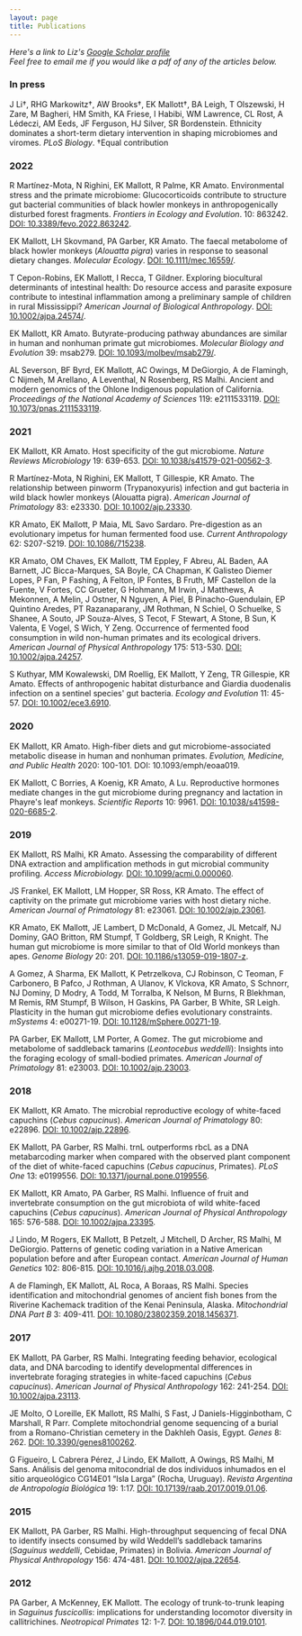 ```yaml
---
layout: page
title: Publications
---
```

*Here's a link to Liz's [Google Scholar profile](https://scholar.google.com/citations?user=lfXDRVcAAAAJ&hl=en)*  
*Feel free to email me if you would like a pdf of any of the articles below.*

### In press

J Li†, RHG Markowitz†, AW Brooks†, EK Mallott†, BA Leigh, T Olszewski, H Zare, M Bagheri, HM Smith, KA Friese, I Habibi, WM Lawrence, CL Rost, A Lédeczi, AM Eeds, JF Ferguson, HJ Silver, SR Bordenstein. Ethnicity dominates a short-term dietary intervention in shaping microbiomes and viromes. *PLoS Biology*. †Equal contribution

### 2022

R Martínez-Mota, N Righini, EK Mallott, R Palme, KR Amato. Environmental stress and the primate microbiome: Glucocorticoids contribute to structure gut bacterial communities of black howler monkeys in anthropogenically disturbed forest fragments. *Frontiers in Ecology and Evolution*. 10: 863242. [DOI: 10.3389/fevo.2022.863242](https://doi.org/10.3389/fevo.2022.863242).

EK Mallott, LH Skovmand, PA Garber, KR Amato. The faecal metabolome of black howler monkeys (*Alouatta pigra*) varies in response to seasonal dietary changes. *Molecular Ecology*. [DOI: 10.1111/mec.16559/](https://doi.org/10.1111/mec.16559).

T Cepon-Robins, EK Mallott, I Recca, T Gildner. Exploring biocultural determinants of intestinal health: Do resource access and parasite exposure contribute to intestinal inflammation among a preliminary sample of children in rural Mississippi? *American Journal of Biological Anthropology*. [DOI: 10.1002/ajpa.24574/](https://doi.org/10.1002/ajpa.24574).

EK Mallott, KR Amato. Butyrate-producing pathway abundances are similar in human and nonhuman primate gut microbiomes. *Molecular Biology and Evolution* 39: msab279. [DOI: 10.1093/molbev/msab279/](https://doi.org/10.1093/molbev/msab279).

AL Severson, BF Byrd, EK Mallott, AC Owings, M DeGiorgio, A de Flamingh, C Nijmeh, M Arellano, A Leventhal, N Rosenberg, RS Malhi. Ancient and modern genomics of the Ohlone Indigenous population of California. *Proceedings of the National Academy of Sciences* 119: e2111533119. [DOI: 10.1073/pnas.2111533119](https://doi.org/10.1073/pnas.2111533119).

### 2021

EK Mallott, KR Amato. Host specificity of the gut microbiome. *Nature Reviews Microbiology* 19: 639-653. [DOI: 10.1038/s41579-021-00562-3](https://doi.org/10.1038/s41579-021-00562-3).

R Martínez-Mota, N Righini, EK Mallott, T Gillespie, KR Amato. The relationship between pinworm (Trypanoxyuris) infection and gut bacteria in wild black howler monkeys (Alouatta pigra). *American Journal of Primatology* 83: e23330. [DOI: 10.1002/ajp.23330](https://doi.org/10.1002/ajp.23330).

KR Amato, EK Mallott, P Maia, ML Savo Sardaro. Pre-digestion as an evolutionary impetus for human fermented food use. *Current Anthropology* 62: S207-S219. [DOI: 10.1086/715238](https://doi.org/10.1086/715238).

KR Amato, OM Chaves, EK Mallott, TM Eppley, F Abreu, AL Baden, AA Barnett, JC Bicca-Marques, SA Boyle, CA Chapman, K Galisteo Diemer Lopes, P Fan, P Fashing, A Felton, IP Fontes, B Fruth, MF Castellon de la Fuente, V Fortes, CC Grueter, G Hohmann, M Irwin, J Matthews, A Mekonnen, A Melin, J Ostner, N Nguyen, A Piel, B Pinacho-Guendulain, EP Quintino Aredes, PT Razanaparany, JM Rothman, N Schiel, O Schuelke, S Shanee, A Souto, JP Souza-Alves, S Tecot, F Stewart, A Stone, B Sun, K Valenta, E Vogel, S Wich, Y Zeng. Occurrence of fermented food consumption in wild non-human primates and its ecological drivers. *American Journal of Physical Anthropology* 175: 513-530. [DOI: 10.1002/ajpa.24257](https://doi.org/10.1002/ajpa.24257).

S Kuthyar, MM Kowalewski, DM Roellig, EK Mallott, Y Zeng, TR Gillespie, KR Amato. Effects of anthropogenic habitat disturbance and Giardia duodenalis infection on a sentinel species' gut bacteria. *Ecology and Evolution* 11: 45-57. [DOI: 10.1002/ece3.6910](https://doi.org/10.1002/ece3.6910).

### 2020

EK Mallott, KR Amato. High-fiber diets and gut microbiome-associated metabolic disease in human and nonhuman primates. *Evolution, Medicine, and Public Health* 2020: 100-101. DOI: 10.1093/emph/eoaa019.

EK Mallott, C Borries, A Koenig, KR Amato, A Lu. Reproductive hormones mediate changes in the gut microbiome during pregnancy and lactation in Phayre's leaf monkeys. *Scientific Reports* 10: 9961. [DOI: 10.1038/s41598-020-6685-2](https://doi.org/10.1038/s41598-020-6685-2).

### 2019

EK Mallott, RS Malhi, KR Amato. Assessing the comparability of different DNA extraction and amplification methods in gut microbial community profiling. *Access Microbiology.* [DOI: 10.1099/acmi.0.000060](https://doi.org/10.1099/acmi.0.000060).

JS Frankel, EK Mallott, LM Hopper, SR Ross, KR Amato. The effect of captivity on the primate gut microbiome varies with host dietary niche. *American Journal of Primatology* 81: e23061. [DOI: 10.1002/ajp.23061](https://doi.org/10.1002/ajp.23061).

KR Amato, EK Mallott, JE Lambert, D McDonald, A Gomez, JL Metcalf, NJ Dominy, GAO Britton, RM Stumpf, T Goldberg, SR Leigh, R Knight. The human gut microbiome is more similar to that of Old World monkeys than apes. *Genome Biology* 20: 201. [DOI: 10.1186/s13059-019-1807-z](https://doi.org/10.1186/s13059-019-1807-z).

A Gomez, A Sharma, EK Mallott, K Petrzelkova, CJ Robinson, C Teoman, F Carbonero, B Pafco, J Rothman, A Ulanov, K Vlckova, KR Amato, S Schnorr, NJ Dominy, D Modry, A Todd, M Torralba, K Nelson, M Burns, R Blekhman, M Remis, RM Stumpf, B Wilson, H Gaskins, PA Garber, B White, SR Leigh. Plasticity in the human gut microbiome defies evolutionary constraints. *mSystems* 4: e00271-19. [DOI: 10.1128/mSphere.00271-19](https://doi.org/10.1128/mSphere.00271-19).

PA Garber, EK Mallott, LM Porter,  A Gomez. The gut microbiome and metabolome of saddleback tamarins (*Leontocebus weddelli*): Insights into the foraging ecology of small-bodied primates. *American Journal of Primatology* 81: e23003. [DOI: 10.1002/ajp.23003](https://doi.org/10.1002/ajp.23003).

### 2018

EK Mallott, KR Amato. The microbial reproductive ecology of white-faced capuchins (*Cebus capucinus*). *American Journal of Primatology* 80: e22896. [DOI: 10.1002/ajp.22896](https://doi.org/10.1002/ajp.22896).

EK Mallott, PA Garber, RS Malhi. trnL outperforms rbcL as a DNA metabarcoding marker when compared with the observed plant component of the diet of white-faced capuchins (*Cebus capucinus*, Primates). *PLoS One* 13: e0199556. [DOI: 10.1371/journal.pone.0199556](https://doi.org/10.1371/journal.pone.0199556).

EK Mallott, KR Amato, PA Garber, RS Malhi. Influence of fruit and invertebrate consumption on the gut microbiota of wild white-faced capuchins (*Cebus capucinus*). *American Journal of Physical Anthropology* 165: 576-588. [DOI: 10.1002/ajpa.23395](https://doi.org/10.1002/ajpa.23395).

J Lindo, M Rogers, EK Mallott, B Petzelt, J Mitchell, D Archer, RS Malhi, M DeGiorgio. Patterns of genetic coding variation in a Native American population before and after European contact. *American Journal of Human Genetics* 102: 806-815. [DOI: 10.1016/j.ajhg.2018.03.008](https://doi.org/10.1016/j.ajhg.2018.03.008).

A de Flamingh, EK Mallott, AL Roca, A Boraas, RS Malhi. Species identification and mitochondrial genomes of ancient fish bones from the Riverine Kachemack tradition of the Kenai Peninsula, Alaska. *Mitochondrial DNA Part B* 3: 409-411. [DOI: 10.1080/23802359.2018.1456371](https://doi.org/10.1080/23802359.2018.1456371).

### 2017

EK Mallott, PA Garber, RS Malhi. Integrating feeding behavior, ecological data, and DNA barcoding to identify developmental differences in invertebrate foraging strategies in white-faced capuchins (*Cebus capucinus*). *American Journal of Physical Anthropology* 162: 241-254. [DOI: 10.1002/ajpa.23113](https://doi.org/10.1002/ajpa.23113).

JE Molto, O Loreille, EK Mallott, RS Malhi, S Fast, J Daniels-Higginbotham, C Marshall, R Parr. Complete mitochondrial genome sequencing of a burial from a Romano-Christian cemetery in the Dakhleh Oasis, Egypt. *Genes* 8: 262. [DOI: 10.3390/genes8100262](https://doi.org/10.3390/genes8100262).

G Figueiro, L Cabrera Pérez, J Lindo, EK Mallott, A Owings, RS Malhi, M Sans. Análisis del genoma mitocondrial de dos individuos inhumados en el sitio arqueológico CG14E01 “Isla Larga” (Rocha, Uruguay). *Revista Argentina de Antropología Biológica* 19: 1:17. [DOI: 10.17139/raab.2017.0019.01.06](https://doi.org/10.17139/raab.2017.0019.01.06).

### 2015

EK Mallott, PA Garber, RS Malhi. High-throughput sequencing of fecal DNA to identify insects consumed by wild Weddell’s saddleback tamarins (*Saguinus weddelli*, Cebidae, Primates) in Bolivia. *American Journal of Physical Anthropology* 156: 474-481. [DOI: 10.1002/ajpa.22654](https://doi.org/10.1002/ajpa.22654).

### 2012

PA Garber, A McKenney, EK Mallott. The ecology of trunk-to-trunk leaping in *Saguinus fuscicollis*: implications for understanding locomotor diversity in callitrichines. *Neotropical Primates* 12: 1-7. [DOI: 10.1896/044.019.0101](https://doi.org/10.1896/044.019.0101).
